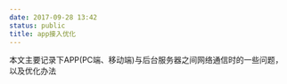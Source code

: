 ```yaml
---
date: 2017-09-28 13:42
status: public
title: app接入优化 
---
```


本文主要记录下APP(PC端、移动端)与后台服务器之间网络通信时的一些问题，以及优化办法
